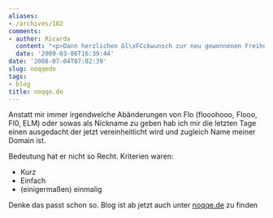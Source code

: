 ```yaml
---
aliases:
- /archives/102
comments:
- author: Ricarda
  content: "<p>Dann herzlichen Gl\xFCckwunsch zur neu gewonnenen Freiheit!</p>"
  date: '2009-03-06T16:39:44'
date: '2008-07-04T07:02:39'
slug: noqqede
tags:
- blog
title: noqqe.de
---
```


Anstatt mir immer irgendwelche Abänderungen von Flo (flooohooo, Flooo, Fl0,
ELM) oder sowas als Nickname zu geben hab ich mir die letzten Tage einen
ausgedacht der jetzt vereinheitlicht wird und zugleich Name meiner Domain
ist.

Bedeutung hat er nicht so Recht. Kriterien waren:

* Kurz
* Einfach
* (einigermaßen) einmalig

Denke das passt schon so.
Blog ist ab jetzt auch unter [noqqe.de](http://noqqe.de) zu finden
